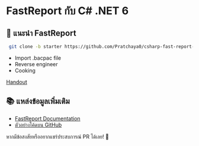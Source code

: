 # FastReport กับ C# .NET 6

## 🎯 แนะนำ FastReport
```sh
 git clone -b starter https://github.com/Pratchaya0/csharp-fast-report-example.git
```
- Import .bacpac file
- Reverse engineer
- Cooking

[Handout](https://github.com/Pratchaya0/csharp-fast-report-example/blob/main/Utilities/Fast-Report-Handout.pdf)

## 📚 แหล่งข้อมูลเพิ่มเติม
- [FastReport Documentation](https://www.fast-report.com/en/product/fast-report-net/)
- [ตัวอย่างโค้ดบน GitHub](https://github.com/FastReports)

หากมีข้อสงสัยหรืออยากแชร์ประสบการณ์ PR ได้เลย! 🚀

